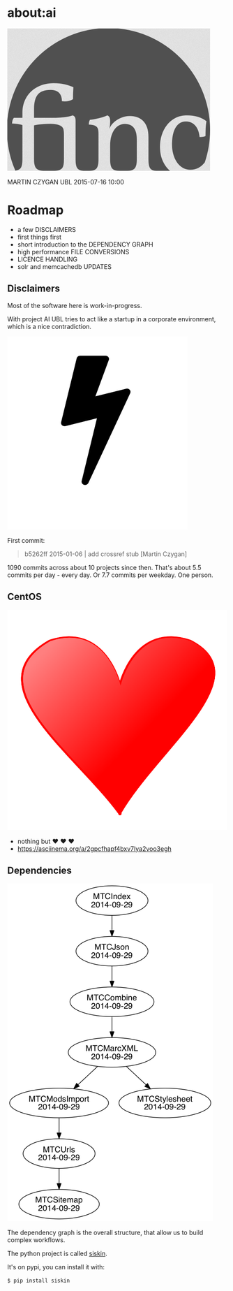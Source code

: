 # about:ai

![finc](img/finc.png)

MARTIN CZYGAN UBL 2015-07-16 10:00


# Roadmap

* a few DISCLAIMERS
* first things first
* short introduction to the DEPENDENCY GRAPH
* high performance FILE CONVERSIONS
* LICENCE HANDLING
* solr and memcachedb UPDATES


## Disclaimers

Most of the software here is work-in-progress.

With project AI UBL tries to act like a startup in a corporate
environment, which is a nice contradiction.

![](img/blitz.png)

First commit:

> b5262ff 2015-01-06 | add crossref stub [Martin Czygan]

1090 commits across about 10 projects since then. That's about 5.5
commits per day - every day. Or 7.7 commits per weekday. One person.

## CentOS

![](img/heart.png)

* nothing but ♥ ♥ ♥
* https://asciinema.org/a/2gpcfhapf4bxv7lya2voo3egh


## Dependencies

![](img/mtc.png)

The dependency graph is the overall structure, that allow us to build
complex workflows.

The python project is called [siskin](https://github.com/miku/siskin).

It's on pypi, you can install it with:

```sh
$ pip install siskin
```
